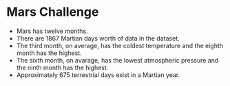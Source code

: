 # Mars Challenge

* Mars has twelve months.
* There are 1867 Martian days worth of data in the dataset.
* The third month, on average, has the coldest temperature and the eighth month has the highest.
* The sixth month, on avarage, has the lowest atmospheric pressure and the ninth month has the highest.
* Approximately 675 terrestrial days exist in a Martian year.
